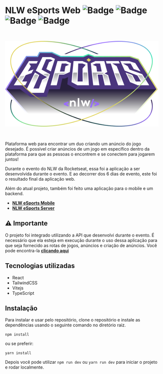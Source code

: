 # NLW eSports Web ![Badge](https://img.shields.io/static/v1?label=tailwindcss&message=v3.1.8&color=lightblue&style=flat&logo=TAILWINDCSS)  ![Badge](https://img.shields.io/static/v1?label=vitejs&message=v3.1.8&color=purple&style=flat&logo=VITE) ![Badge](https://img.shields.io/static/v1?label=react&message=v18.2.0&color=blue&style=flat&logo=REACT) ![Badge](https://img.shields.io/static/v1?label=typescript&message=v4.7.4&color=blue&style=flat&logo=TYPESCRIPT)
 
<br />
<p align="center">
  <img src="https://github.com/ImFelippe365/nlw-esports-web/blob/main/src/assets/logo-nlw-esports.svg" />
</p>
<br />

Plataforma web para encontrar um duo criando um anúncio do jogo desejado. 
É possível criar anúncios de um jogo em específico dentro da plataforma para que as pessoas o encontrem e se conectem para jogarem juntos! 

Durante o evento do NLW da Rocketseat, essa foi a aplicação a ser desenvolvida durante o evento.
E ao decorrer dos 6 dias de evento, este foi o resultado final da aplicação web.

Além do atual projeto, também foi feito uma aplicação para o mobile e um backend.

- **[NLW eSports Mobile](https://github.com/ImFelippe365/nlw-esports-mobile)**
- **[NLW eSports Server](https://github.com/ImFelippe365/nlw-esports-server)**

## ⚠️ Importante

O projeto foi integrado utilizando a API que desenvolvi durante o evento. É necessário que ela esteja em execução durante o uso dessa aplicação para que seja fornecido as rotas de jogos, anúncios e criação de anúncios. Você pode encontra-la **[clicando aqui](https://github.com/ImFelippe365/nlw-esports-server)**

## Tecnologias utilizadas

- React
- TailwindCSS
- Vitejs
- TypeScript

## Instalação

Para instalar e usar pelo repositório, clone o repositório e instale as dependências usando o seguinte comando no diretório raiz.

```
npm install
```

ou se preferir:

```
yarn install
```

Depois você pode utilizar ``npm run dev`` ou ``yarn run dev`` para iniciar o projeto e rodar localmente.

